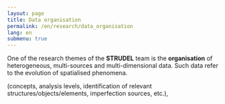 ```yaml
---
layout: page
title: Data organisation
permalink: /en/research/data_organisation
lang: en
submenu: true
---
```


One of the research themes of the **STRUDEL** team is the **organisation** of heterogeneous, multi-sources and multi-dimensional data. Such data refer to the evolution of spatialised phenomena.

(concepts, analysis levels, identification of relevant structures/objects/elements, imperfection sources, etc.),
